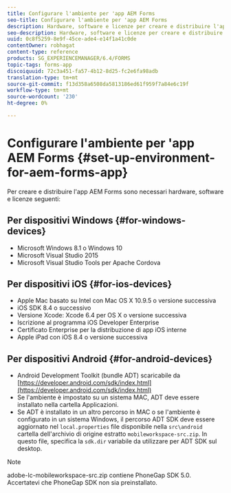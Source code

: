 ```yaml
---
title: Configurare l'ambiente per 'app AEM Forms
seo-title: Configurare l'ambiente per 'app AEM Forms
description: Hardware, software e licenze per creare e distribuire l'app AEM Forms .
seo-description: Hardware, software e licenze per creare e distribuire l'app AEM Forms .
uuid: 0c8f5259-8e9f-45ce-ade4-e14f1a41c0de
contentOwner: robhagat
content-type: reference
products: SG_EXPERIENCEMANAGER/6.4/FORMS
topic-tags: forms-app
discoiquuid: 72c3a451-fa57-4b12-8d25-fc2e6fa98adb
translation-type: tm+mt
source-git-commit: f13d358a6508da5813186ed61f959f7a84e6c19f
workflow-type: tm+mt
source-wordcount: '230'
ht-degree: 0%

---
```



# Configurare l&#39;ambiente per &#39;app AEM Forms {#set-up-environment-for-aem-forms-app}

Per creare e distribuire l&#39;app AEM Forms  sono necessari hardware, software e licenze seguenti:

## Per dispositivi Windows {#for-windows-devices}

* Microsoft Windows 8.1 o Windows 10
* Microsoft Visual Studio 2015
* Microsoft Visual Studio Tools per Apache Cordova

## Per dispositivi iOS {#for-ios-devices}

* Apple Mac basato su Intel con Mac OS X 10.9.5 o versione successiva
* iOS SDK 8.4 o successivo
* Versione Xcode: Xcode 6.4 per OS X o versione successiva
* Iscrizione al programma iOS Developer Enterprise
* Certificato Enterprise per la distribuzione di app iOS interne
* Apple iPad con iOS 8.4 o versione successiva

## Per dispositivi Android {#for-android-devices}

* Android Development Toolkit (bundle ADT) scaricabile da [https://developer.android.com/sdk/index.html](https://developer.android.com/sdk/index.html)
* Se l&#39;ambiente è impostato su un sistema MAC, ADT deve essere installato nella cartella Applicazioni.
* Se ADT è installato in un altro percorso in MAC o se l&#39;ambiente è configurato in un sistema Windows, il percorso ADT SDK deve essere aggiornato nel `local.properties` file disponibile nella `src\android` cartella dell&#39;archivio di origine estratto `mobileworkspace-src.zip`. In questo file, specifica la `sdk.dir` variabile da utilizzare per ADT SDK sul desktop.

>[!NOTE]
>
>adobe-lc-mobileworkspace-src.zip contiene PhoneGap SDK 5.0. Accertatevi che PhoneGap SDK non sia preinstallato.
